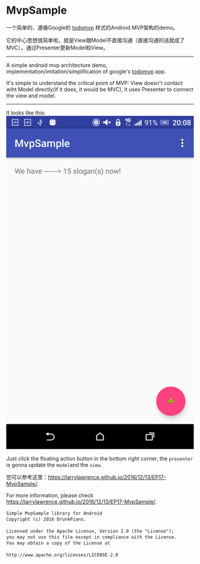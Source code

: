 # MvpSample
一个简单的、遵循Google的 [todomvp](https://github.com/googlesamples/android-architecture/tree/todo-mvp/
) 样式的Android MVP架构的demo。    

它的中心思想很简单啦，就是View跟Model不直接沟通（直接沟通的话就成了MVC），通过Presenter更新Model和View。

---

A simple android mvp architecture demo, implementation/imitation/simplification of google's [todomvp](https://github.com/googlesamples/android-architecture/tree/todo-mvp/
) app.  

It's simple to understand the critical point of MVP: View doesn't contact wiht Model directly(if it does, it would be MVC), it uses Presenter to connect the view and model.    

---

It looks like this:    
![eg](https://github.com/LarryLawrence/Android-MVP-Sample/blob/master/screenshots/Screenshot_20161214-200815.png)    

Just click the floating action button in the bottom right corner, the ```presenter``` is gonna update the ```model```and the ```view```.

    
您可以参考这里：https://larrylawrence.github.io/2016/12/13/EP17-MvpSample/.

For more information, please check https://larrylawrence.github.io/2016/12/13/EP17-MvpSample/.

```
Simple MvpSample library for Android
Copyright (c) 2016 DrunkPiano.

Licensed under the Apache License, Version 2.0 (the "License");
you may not use this file except in compliance with the License.
You may obtain a copy of the License at

http://www.apache.org/licenses/LICENSE-2.0
```